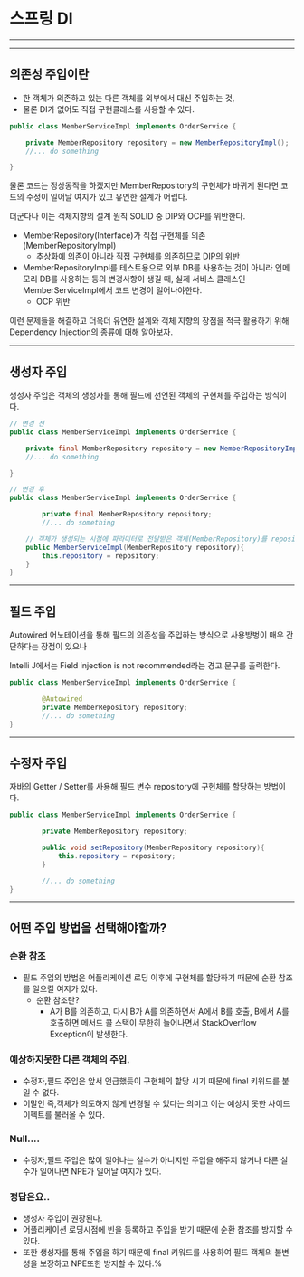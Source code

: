 # 스프링 DI

---

---

## 의존성 주입이란

- 한 객체가 의존하고 있는 다른 객체를 외부에서 대신 주입하는 것,
- 물론 DI가 없어도 직접 구현클래스를 사용할 수 있다.

```java
public class MemberServiceImpl implements OrderService {

	private MemberRepository repository = new MemberRepositoryImpl();
	//... do something

}
```

물론 코드는 정상동작을 하겠지만 MemberRepository의 구현체가 바뀌게 된다면 코드의 수정이 일어날 여지가 있고 유연한 설계가 어렵다.

더군다나 이는 객체지향의 설계 원칙 SOLID 중 DIP와 OCP를 위반한다.

- MemberRepository(Interface)가 직접 구현체를 의존 (MemberRepositoryImpl)
    - 추상화에 의존이 아니라 직접 구현체를 의존하므로 DIP의 위반
- MemberRepositoryImpl를 테스트용으로 외부 DB를 사용하는 것이 아니라 인메모리 DB를 사용하는 등의 변경사항이 생길 때, 실제 서비스 클래스인 MemberServiceImpl에서 코드 변경이 일어나야한다.
    - OCP 위반


이런 문제들을 해결하고 더욱더 유연한 설계와 객체 지향의 장점을 적극 활용하기 위해 Dependency Injection의 종류에 대해 알아보자.

---

## 생성자 주입

생성자 주입은 객체의 생성자를 통해 필드에 선언된 객체의 구현체를 주입하는 방식이다.

```java
// 변경 전
public class MemberServiceImpl implements OrderService {

	private final MemberRepository repository = new MemberRepositoryImpl();
	//... do something

}

// 변경 후
public class MemberServiceImpl implements OrderService {

		private final MemberRepository repository;
		//... do something

	// 객체가 생성되는 시점에 파라미터로 전달받은 객체(MemberRepository)를 repository로 할당.
	public MemberServiceImpl(MemberRepository repository){
		this.repository = repository;
	}
}

```

---

## 필드 주입

Autowired 어노테이션을 통해 필드의 의존성을 주입하는 방식으로 사용방벙이 매우 간단하다는 장점이 있으나

Intelli J에서는 Field injection is not recommended라는 경고 문구를 출력한다.

```java
public class MemberServiceImpl implements OrderService {

		@Autowired
		private MemberRepository repository;
		//... do something
}
```

---

## 수정자 주입

자바의 Getter / Setter를 사용해 필드 변수 repository에 구현체를 할당하는 방법이다.

```java
public class MemberServiceImpl implements OrderService {

		private MemberRepository repository;

		public void setRepository(MemberRepository repository){
			this.repository = repository;
		}

		//... do something
}
```

---

## 어떤 주입 방법을 선택해야할까?

### 순환 참조

- 필드 주입의 방법은 어플리케이션 로딩 이후에 구현체를 할당하기 때문에 순환 참조를 일으킬 여지가 있다.
    - 순환 참조란?
        - A가 B를 의존하고, 다시 B가 A를 의존하면서 A에서 B를 호출, B에서 A를 호출하면 메서드 콜 스택이 무한히 늘어나면서 StackOverflow Exception이 발생한다.

### 예상하지못한 다른 객체의 주입.

- 수정자,필드 주입은 앞서 언급했듯이 구현체의 할당 시기 때문에 final 키워드를 붙일 수 없다.
- 이말인 즉,객체가 의도하지 않게 변경될 수 있다는 의미고 이는 예상치 못한 사이드 이펙트를 불러올 수 있다.

### Null….

- 수정자,필드 주입은 많이 일어나는 실수가 아니지만 주입을 해주지 않거나 다른 실수가 일어나면 NPE가 일어날 여지가 있다.

### 정답은요..

- 생성자 주입이 권장된다.
- 어플리케이션 로딩시점에 빈을 등록하고 주입을 받기 때문에 순환 참조를 방지할 수 있다.
- 또한 생성자를 통해 주입을 하기 때문에 final 키워드를 사용하여 필드 객체의 불변성을 보장하고 NPE또한 방지할 수 있다.%